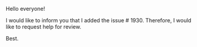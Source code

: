 Hello everyone!

I would like to inform you that I added the issue # 1930.
Therefore, I would like to request help for review.

Best.
